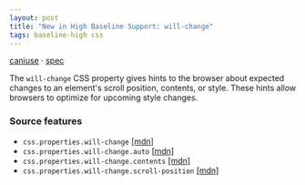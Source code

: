 ```yaml
---
layout: post
title: "New in High Baseline Support: will-change"
tags: baseline-high css
---
```


[caniuse](https://caniuse.com/?search=will-change) · [spec](https://drafts.csswg.org/css-will-change-1/)

The `will-change` CSS property gives hints to the browser about expected changes to an element's scroll position, contents, or style. These hints allow browsers to optimize for upcoming style changes.

### Source features

- ``css.properties.will-change`` [[mdn]](https://developer.mozilla.org/en-US/search?q=css.properties.will-change)
- ``css.properties.will-change.auto`` [[mdn]](https://developer.mozilla.org/en-US/search?q=css.properties.will-change.auto)
- ``css.properties.will-change.contents`` [[mdn]](https://developer.mozilla.org/en-US/search?q=css.properties.will-change.contents)
- ``css.properties.will-change.scroll-position`` [[mdn]](https://developer.mozilla.org/en-US/search?q=css.properties.will-change.scroll-position)
